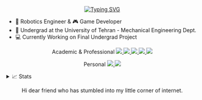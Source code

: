 <p align="center">
<a href="https://git.io/typing-svg"><img src="https://readme-typing-svg.demolab.com?font=Fira+Code&duration=1000&pause=1000&color=38C2FF&center=true&vCenter=true&random=false&width=435&lines=Arvin+Mohammadi;Robotics+Engineer+%26+Game+Developer" alt="Typing SVG" /></a>

- 🤖 Robotics Engineer & 🎮 Game Developer
- 📖 Undergrad at the University of Tehran - Mechanical Engineering Dept.
- 💻 Currently Working on Final Undergrad Project

<p align="center">
  Academic & Professional
  <a href="mailto:arvin.mohammadi@ut.ac.ir">
    <img src="https://img.shields.io/badge/-Email-red?style=flat-square&logo=gmail&logoColor=white">
  </a>
  <a href="https://www.linkedin.com/in/arvin-mohammadi/">
    <img src="https://img.shields.io/badge/-Linkedin-blue?style=flat-square&logo=linkedin">
  </a>
  <a href='https://scholar.google.com/citations?hl=en&user=he-M2gUAAAAJ'>
      <img src='https://img.shields.io/badge/Scholar-100000?style=flat&logo=GoogleScholar&logoColor=white&&color=0181FF'>
  </a>
  <a href='https://orcid.org/my-orcid?orcid=0000-0003-4533-463X'>
      <img src='https://img.shields.io/badge/orcid-badge?style=flat-square&logo=orcid&logoColor=rgb'>
  </a>
  <a href='https://www.researchgate.net/profile/Arvin-Mohammadi-3'>
      <img src='https://img.shields.io/badge/researchgate-badge?style=flat-square&logo=researchgate&logoColor=black&labelColor=white&color=black'>
  </a>


<p align="center">
  Personal
  <a href="mailto:arvin1844m@gmail.com">
    <img src="https://img.shields.io/badge/-Email-red?style=flat-square&logo=gmail&logoColor=white">
  </a>
  <a href='https://medium.com/@arvin-mohammadi'>
      <img src='https://img.shields.io/badge/Medium-white?style=flat-square&logo=medium&logoColor=black'>
  </a>

<details>
  <summary>📈 Stats</summary>
  <br>
  My Github Stats

  ![](http://github-profile-summary-cards.vercel.app/api/cards/profile-details?username=arthasmenethil-a&theme=dracula)
  ![](http://github-profile-summary-cards.vercel.app/api/cards/repos-per-language?username=arthasmenethil-a&theme=dracula) 
  ![](http://github-profile-summary-cards.vercel.app/api/cards/most-commit-language?username=arthasmenethil-a&theme=dracula)

</details>

<p align="center">
Hi dear friend who has stumbled into my little corner of internet. 
